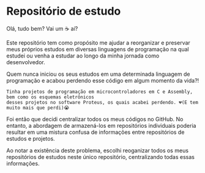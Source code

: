 # Repositório de estudo
Olá, tudo bem? Vai um ☕ aí?
        
Este repositório tem como propósito me ajudar a reorganizar e preservar meus próprios estudos em diversas linguagens de programação na qual estudei ou venha a estudar ao longo da minha jornada como desenvolvedor.

Quem nunca iniciou os seus estudos em uma determinada linguagem de programação e acabou perdendo esse código em algum momento da vida?!
```
Tinha projetos de programação em microcontroladores em C e Assembly, bem como os esquemas eletrônicos
desses projetos no software Proteus, os quais acabei perdendo. 💔(E tem muito mais que perdi)😭
```
Foi então que decidi centralizar todos os meus códigos no GitHub. No entanto, a abordagem de armazená-los em repositórios individuais poderia resultar em uma mistura confusa de informações entre repositórios de estudos e projetos.
        
Ao notar a existência deste problema, escolhi reoganizar todos os meus repositórios de estudos neste único repositório, centralizando todas essas informações.
